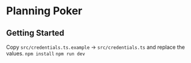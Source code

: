 # Planning Poker

## Getting Started
Copy `src/credentials.ts.example` -> `src/credentials.ts` and replace the values.
`npm install`
`npm run dev`
